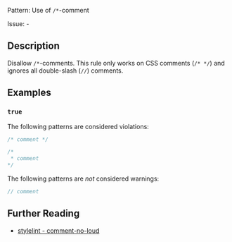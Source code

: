 Pattern: Use of `/*`-comment

Issue: -

## Description

Disallow `/*`-comments. This rule only works on CSS comments (`/* */`) and ignores all double-slash (`//`) comments.

## Examples

### `true`

The following patterns are considered violations:

```scss
/* comment */
```

```scss
/*
 * comment
*/
```

The following patterns are *not* considered warnings:

```scss
// comment
```

## Further Reading

* [stylelint - comment-no-loud](https://stylelint.io/user-guide/rules/comment-no-loud)